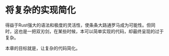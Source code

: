 # 将复杂的实现简化

得益于Rust强大的语法和极度的灵活性，使条条大路通罗马成为可能性。但同时，这也是一把双刃剑，在某些时候，本可以简单实现的代码，却最终呈现的过于复杂。

本章的目标就是，让复杂的代码简化。